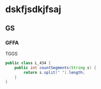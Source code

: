 

# dskfjsdkjfsaj

## GS
### GFFA
TGGS


```java
public class L_434 {
	public int countSegments(String s) {
        return s.split(" ").length;
    }
}
```
